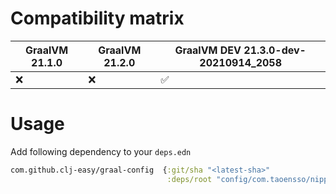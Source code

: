# Compatibility matrix

| GraalVM 21.1.0 | GraalVM 21.2.0 | GraalVM DEV 21.3.0-dev-20210914_2058 |
|----------------|----------------|--------------------------------------|
| :x:            | :x:            |:white_check_mark:                    |

# Usage
Add following dependency to your `deps.edn`

``` clojure
com.github.clj-easy/graal-config  {:git/sha "<latest-sha>"
                                   :deps/root "config/com.taoensso/nippy"}
```

